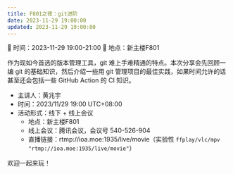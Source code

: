 ```yaml
---
title: F801之夜：git进阶
date: 2023-11-29 19:00:00
updated: 2023-11-29 19:00:00
---
```

📅 时间：2023-11-29 19:00-21:00 
📍 地点：新主楼F801

作为现如今首选的版本管理工具，git 难上手难精通的特点。本次分享会先回顾一编 git 的基础知识，然后介绍一些用 git 管理项目的最佳实践，如果时间允许的话甚至还会包括一些 GitHub Action 的 CI 知识。

- 主讲人：黄兆宇
- 时间：2023/11/29 19:00 UTC+08:00
- 活动形式：线下 + 线上会议
  - 地点：新主楼F801
  - 线上会议：腾讯会议，会议号 540-526-904
  - 直播链接：rtmp://ioa.moe:1935/live/movie（实验性 `ffplay/vlc/mpv "rtmp://ioa.moe:1935/live/movie"`）

欢迎一起来玩！

